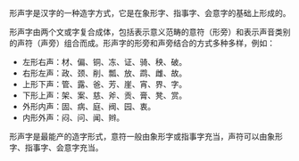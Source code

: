形声字是汉字的一种造字方式，它是在象形字、指事字、会意字的基础上形成的。

形声字由两个文或字复合成体，包括表示意义范畴的意符（形旁）和表示声音类别的声符（声旁）组合而成。形声字的形旁和声旁结合的方式多种多样，例如：

- 左形右声：材、偏、铜、冻、证、骑、秧、破。
- 右形左声：政、颈、削、瓢、放、鹉、雌、故。
- 上形下声：管、露、爸、芳、崖、宵、界、字。
- 下形上声：架、案、慈、斧、贡、膏、凳、赏。
- 外形内声：固、病、庭、阀、园、衷。
- 内形外声：闷、问、闻、辫。

形声字是最能产的造字形式，意符一般由象形字或指事字充当，声符可以由象形字、指事字、会意字充当。